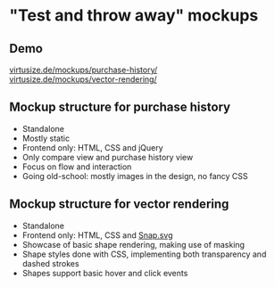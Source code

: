 # "Test and throw away" mockups

## Demo

[virtusize.de/mockups/purchase-history/](http://virtusize.de/mockups/purchase-history/)  
[virtusize.de/mockups/vector-rendering/](http://virtusize.de/mockups/vector-rendering/)

## Mockup structure for purchase history

- Standalone
- Mostly static
- Frontend only: HTML, CSS and jQuery
- Only compare view and purchase history view
- Focus on flow and interaction
- Going old-school: mostly images in the design, no fancy CSS

## Mockup structure for vector rendering

- Standalone
- Frontend only: HTML, CSS and [Snap.svg](http://snapsvg.io/)
- Showcase of basic shape rendering, making use of masking
- Shape styles done with CSS, implementing both transparency and dashed strokes
- Shapes support basic hover and click events
